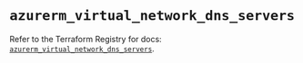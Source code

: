 # `azurerm_virtual_network_dns_servers`

Refer to the Terraform Registry for docs: [`azurerm_virtual_network_dns_servers`](https://registry.terraform.io/providers/hashicorp/azurerm/4.1.0/docs/resources/virtual_network_dns_servers).
